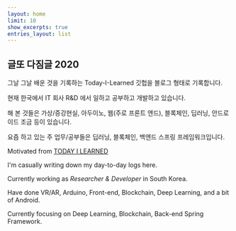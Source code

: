 ```yaml
---
layout: home
limit: 10
show_excerpts: true
entries_layout: list
---
```

## 글또 다짐글 2020

그날 그날 배운 것을 기록하는 Today-I-Learned 깃헙을 블로그 형태로 기록합니다.

현재 한국에서 IT 회사 R&D 에서 일하고 공부하고 개발하고 있습니다. 

해 본 것들은 가상/증강현실, 아두이노, 웹(주로 프론트 엔드), 블록체인, 딥러닝, 안드로이드 조금 등이 있습니다. 

요즘 하고 있는 주 업무/공부들은 딥러닝, 블록체인, 백엔드 스프링 프레임워크입니다.

Motivated from [TODAY I LEARNED](https://github.com/thoughtbot/til)

I'm casually writing down my day-to-day logs here.

Currently working as *Researcher &  Developer* in South Korea.

Have done VR/AR, Arduino, Front-end, Blockchain, Deep Learning, and a bit of Android.

Currently focusing on Deep Learning, Blockchain, Back-end Spring Framework. 

